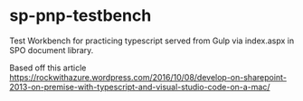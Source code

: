 # sp-pnp-testbench

Test Workbench for practicing typescript served from Gulp via index.aspx in SPO document library.

Based off this article https://rockwithazure.wordpress.com/2016/10/08/develop-on-sharepoint-2013-on-premise-with-typescript-and-visual-studio-code-on-a-mac/


